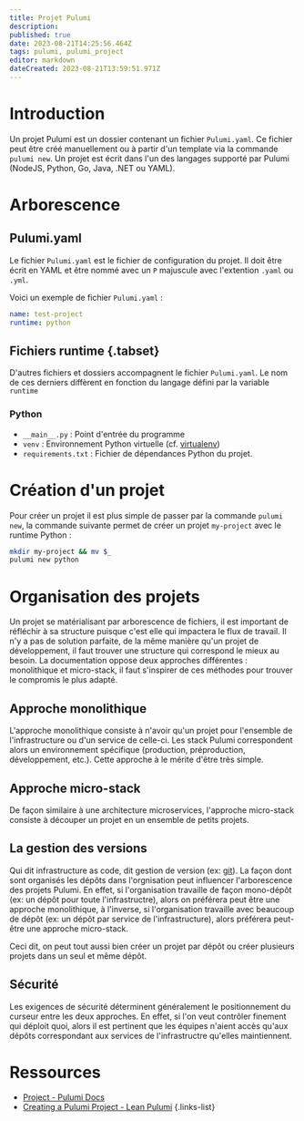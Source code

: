 ```yaml
---
title: Projet Pulumi
description: 
published: true
date: 2023-08-21T14:25:56.464Z
tags: pulumi, pulumi_project
editor: markdown
dateCreated: 2023-08-21T13:59:51.971Z
---
```


# Introduction
Un projet Pulumi est un dossier contenant un fichier `Pulumi.yaml`. Ce fichier peut être créé manuellement ou à partir d'un template via la commande `pulumi new`. Un projet est écrit dans l'un des langages supporté par Pulumi (NodeJS, Python, Go, Java, .NET ou YAML). 

# Arborescence
## Pulumi.yaml
Le fichier `Pulumi.yaml` est le fichier de configuration du projet. Il doit être écrit en YAML et être nommé avec un `P` majuscule avec l'extention `.yaml` ou `.yml`.

Voici un exemple de fichier `Pulumi.yaml` :
```yaml
name: test-project
runtime: python
```
## Fichiers runtime {.tabset}
D'autres fichiers et dossiers accompagnent le fichier `Pulumi.yaml`. Le nom de ces derniers diffèrent  en fonction du langage défini par la variable `runtime`

### Python
- `__main__.py` : Point d'entrée du programme
- `venv` : Environnement Python virtuelle (cf. [virtualenv](https://virtualenv.pypa.io/en/latest/))
- `requirements.txt` : Fichier de dépendances Python du projet.

# Création d'un projet
Pour créer un projet il est plus simple de passer par la commande `pulumi new`, la commande suivante permet de créer un projet `my-project` avec le runtime Python :
```bash
mkdir my-project && mv $_
pulumi new python
```

# Organisation des projets
Un projet se matérialisant par arborescence de fichiers, il est important de réfléchir à sa structure puisque c'est elle qui impactera le flux de travail. Il n'y a pas de solution parfaite, de la même manière qu'un projet de développement, il faut trouver une structure qui correspond le mieux au besoin. La documentation oppose deux approches différentes : monolithique et micro-stack, il faut s'inspirer de ces méthodes pour trouver le compromis le plus adapté.

## Approche monolithique
L'approche monolithique consiste à n'avoir qu'un projet pour l'ensemble de l'infrastructure ou d'un service de celle-ci. Les stack Pulumi correspondent alors un environnement spécifique (production, préproduction, développement, etc.). Cette approche à le mérite d'être très simple.

## Approche micro-stack
De façon similaire à une architecture microservices, l'approche micro-stack consiste à découper un projet en un ensemble de petits projets.

## La gestion des versions
Qui dit infrastructure as code, dit gestion de version (ex: [git](/git)). La façon dont sont organisés les dépôts dans l'orgnisation peut influencer l'arborescence des projets Pulumi. En effet, si l'organisation travaille de façon mono-dépôt (ex: un dépôt pour toute l'infrastructre), alors on préférera peut être une approche monolithique, à l'inverse, si l'organisation travaille avec beaucoup de dépôt (ex: un dépôt par service de l'infrastructure), alors préférera peut-être une approche micro-stack.

Ceci dit, on peut tout aussi bien créer un projet par dépôt ou créer plusieurs projets dans un seul et même dépôt.

## Sécurité
Les exigences de sécurité déterminent généralement le positionnement du curseur entre les deux approches. En effet, si l'on veut contrôler finement qui déploit quoi, alors il est pertinent que les équipes n'aient accès qu'aux dépôts correspondant aux services de l'infrastructre qu'elles maintiennent.

# Ressources
- [Project - Pulumi Docs](https://www.pulumi.com/docs/concepts/projects/)
- [Creating a Pulumi Project - Lean Pulumi](https://www.pulumi.com/learn/pulumi-fundamentals/create-a-pulumi-project/)
{.links-list}